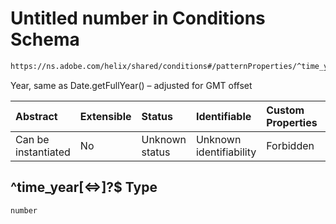 # Untitled number in Conditions Schema

```txt
https://ns.adobe.com/helix/shared/conditions#/patternProperties/^time_year[<=>]?$
```

Year, same as Date.getFullYear() – adjusted for GMT offset

| Abstract            | Extensible | Status         | Identifiable            | Custom Properties | Additional Properties | Access Restrictions | Defined In                                                               |
| :------------------ | :--------- | :------------- | :---------------------- | :---------------- | :-------------------- | :------------------ | :----------------------------------------------------------------------- |
| Can be instantiated | No         | Unknown status | Unknown identifiability | Forbidden         | Allowed               | none                | [conditions.schema.json*](conditions.schema.json "open original schema") |

## ^time_year\[<=>]?$ Type

`number`
